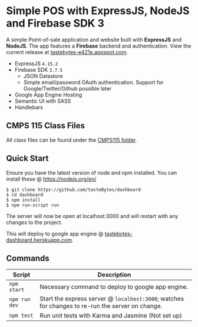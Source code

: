 # Simple POS with ExpressJS, NodeJS and Firebase SDK 3
A simple Point-of-sale application and website built with **ExpressJS** and **NodeJS**. The app features a **Firebase** backend and authentication. View the current release at <a href="https://tastebytes-e421e.appspot.com" target="_blank">tastebytes-e421e.appspot.com</a>.

- ExpressJS `4.15.2`
- Firebase SDK `3.7.5`
  - JSON Datastore
  - Simple email/password OAuth authentication. Support for Google/Twitter/Github possible later
- Google App Engine Hosting
- Semantic UI with SASS
- Handlebars


CMPS 115 Class Files
--------
All class files can be found under the <a href="https://github.com/TasteBytes/dashboard/tree/master/CMPS115" target="_blank">CMPS115 folder</a>.

Quick Start
-----------

Ensure you have the latest version of node and npm installed. You can install these @ https://nodejs.org/en/

```shell
$ git clone https://github.com/tasteBytes/dashboard
$ cd dashboard
$ npm install
$ npm run-script run
```
The server will now be open at localhost:3000 and will restart with any changes to the project.

This will deploy to google app engine @ <a href="https://tastebytes-dashboard.herokuapp.com" target="_blank">tastebytes-dashboard.herokuapp.com</a>.

Commands
--------

|Script|Description|
|---|---|
|`npm start`|Necessary command to deploy to google app engine.|
|`npm run dev`|Start the express server @ `localhost:3000`; watches for changes to re-run the server on change.|
|`npm test`|Run unit tests with Karma and Jasmine (Not set up)|
